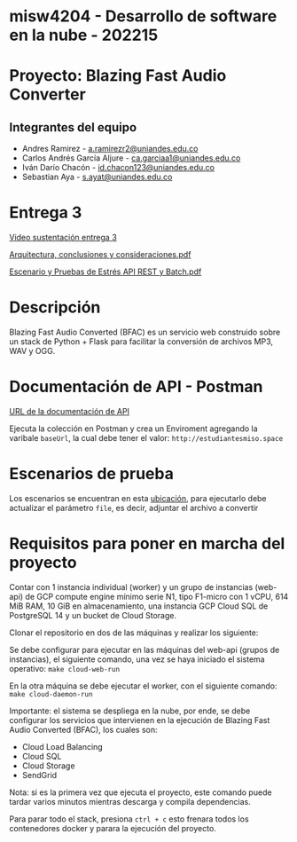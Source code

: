 # misw4204 - Desarrollo de software en la nube - 202215

# Proyecto: Blazing Fast Audio Converter
## Integrantes del equipo
* Andres Ramirez - a.ramirezr2@uniandes.edu.co
* Carlos Andrés García Aljure - ca.garciaa1@uniandes.edu.co
* Iván Darío Chacón - id.chacon123@uniandes.edu.co
* Sebastian Aya - s.ayat@uniandes.edu.co

# Entrega 3

[Video sustentación entrega 3](https://uniandes-my.sharepoint.com/:v:/g/personal/ca_garciaa1_uniandes_edu_co/EXqhHfXFIYJBnYTN7cJ5TSYB-a_cXr5uKnYCKMqKDqi3Fw?e=7zaWJO)

[Arquitectura, conclusiones y consideraciones.pdf](https://github.com/saya6/misw4204-desarrollo-software-en-la-nube-202215/files/9964923/Arquitectura.conclusiones.y.consideraciones.pdf)

[Escenario y Pruebas de Estrés API REST y Batch.pdf](https://github.com/saya6/misw4204-desarrollo-software-en-la-nube-202215/files/9964926/Escenario.y.Pruebas.de.Estres.API.REST.y.Batch.pdf)

# Descripción
Blazing Fast Audio Converted (BFAC) es un servicio web construido sobre un stack de Python + Flask para facilitar la conversión de archivos MP3, WAV y OGG.

# Documentación de API - Postman

[URL de la documentación de API](https://documenter.getpostman.com/view/807412/2s84DrQhAZ#3b9434a5-eb93-440b-8dd1-b913acdb6986)

Ejecuta la colección en Postman y crea un Enviroment agregando la varibale `baseUrl`, la cual debe tener el valor: `http://estudiantesmiso.space`

# Escenarios de prueba

Los escenarios se encuentran en esta [ubicación](https://github.com/saya6/misw4204-desarrollo-software-en-la-nube-202215/tree/master/scenarios_jmeter), para ejecutarlo debe actualizar el parámetro `file`, es decir, adjuntar el archivo a convertir

# Requisitos para poner en marcha del proyecto

Contar con 1 instancia individual (worker) y un grupo de instancias (web-api) de GCP compute engine mínimo serie N1, tipo  F1-micro con 1 vCPU, 614 MiB RAM, 10 GiB en almacenamiento, una instancia GCP Cloud SQL de PostgreSQL 14 y un bucket de Cloud Storage.

Clonar el repositorio en dos de las máquinas y realizar los siguiente:

Se debe configurar para ejecutar en las máquinas del web-api (grupos de instancias), el siguiente comando, una vez se haya iniciado el sistema operativo: 
```make cloud-web-run```

En la otra máquina se debe ejecutar el worker, con el siguiente comando: 
```make cloud-daemon-run```

Importante: el sistema se despliega en la nube, por ende, se debe configurar los servicios que intervienen en la ejecución de Blazing Fast Audio Converted (BFAC), los cuales son:

- Cloud Load Balancing
- Cloud SQL
- Cloud Storage
- SendGrid

Nota: si es la primera vez que ejecuta el proyecto, este comando puede tardar varios minutos mientras descarga y compila dependencias.

Para parar todo el stack, presiona `ctrl + c` esto frenara todos los contenedores docker y parara la ejecución del proyecto.


